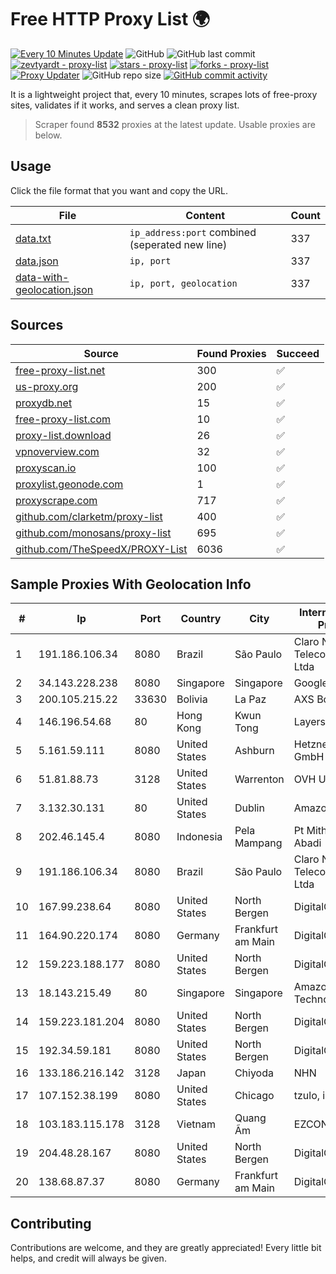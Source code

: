 
# Free HTTP Proxy List 🌍

[![Every 10 Minutes Update](https://github.com/mertguvencli/http-proxy-list/actions/workflows/main.yml/badge.svg?branch=main)](https://github.com/mertguvencli/http-proxy-list/actions/workflows/main.yml)
![GitHub](https://img.shields.io/github/license/mertguvencli/http-proxy-list)
![GitHub last commit](https://img.shields.io/github/last-commit/mertguvencli/http-proxy-list)
[![zevtyardt - proxy-list](https://img.shields.io/static/v1?label=zevtyardt&message=proxy-list&color=blue&logo=github)](https://github.com/zevtyardt/proxy-list "Go to GitHub repo")
[![stars - proxy-list](https://img.shields.io/github/stars/zevtyardt/proxy-list?style=social)](https://github.com/zevtyardt/proxy-list)
[![forks - proxy-list](https://img.shields.io/github/forks/zevtyardt/proxy-list?style=social)](https://github.com/zevtyardt/proxy-list)
[![Proxy Updater](https://github.com/zevtyardt/proxy-list/workflows/Proxy%20Updater/badge.svg)](https://github.com/zevtyardt/proxy-list/actions?query=workflow:"Proxy+Updater")
![GitHub repo size](https://img.shields.io/github/repo-size/zevtyardt/proxy-list)
[![GitHub commit activity](https://img.shields.io/github/commit-activity/m/zevtyardt/proxy-list?logo=commits)](https://github.com/zevtyardt/proxy-list/commits/main)

It is a lightweight project that, every 10 minutes, scrapes lots of free-proxy sites, validates if it works, and serves a clean proxy list.

> Scraper found **8532** proxies at the latest update. Usable proxies are below.

## Usage

Click the file format that you want and copy the URL.

|File|Content|Count|
|----|-------|-----|
|[data.txt](https://raw.githubusercontent.com/mertguvencli/http-proxy-list/main/proxy-list/data.txt)|`ip_address:port` combined (seperated new line)|337|
|[data.json](https://raw.githubusercontent.com/mertguvencli/http-proxy-list/main/proxy-list/data.json)|`ip, port`|337|
|[data-with-geolocation.json](https://raw.githubusercontent.com/mertguvencli/http-proxy-list/main/proxy-list/data-with-geolocation.json)|`ip, port, geolocation`|337|

## Sources

|Source|Found Proxies|Succeed|
|------|-------------|-------|
|[free-proxy-list.net](https://free-proxy-list.net)|300|✅|
|[us-proxy.org](https://www.us-proxy.org)|200|✅|
|[proxydb.net](http://proxydb.net)|15|✅|
|[free-proxy-list.com](https://free-proxy-list.com/?page=&port=&type%5B%5D=http&type%5B%5D=https&up_time=0&search=Search)|10|✅|
|[proxy-list.download](https://www.proxy-list.download/HTTP)|26|✅|
|[vpnoverview.com](https://vpnoverview.com/privacy/anonymous-browsing/free-proxy-servers)|32|✅|
|[proxyscan.io](https://www.proxyscan.io)|100|✅|
|[proxylist.geonode.com](https://proxylist.geonode.com/api/proxy-list?limit=300&page=1&sort_by=lastChecked&sort_type=desc&protocols=http,https)|1|✅|
|[proxyscrape.com](https://api.proxyscrape.com/v2/?request=displayproxies&protocol=http&timeout=10000&country=all&ssl=all&anonymity=all)|717|✅|
|[github.com/clarketm/proxy-list](https://raw.githubusercontent.com/clarketm/proxy-list/master/proxy-list-raw.txt)|400|✅|
|[github.com/monosans/proxy-list](https://raw.githubusercontent.com/monosans/proxy-list/main/proxies/http.txt)|695|✅|
|[github.com/TheSpeedX/PROXY-List](https://raw.githubusercontent.com/TheSpeedX/PROXY-List/master/http.txt)|6036|✅|


## Sample Proxies With Geolocation Info

|#|Ip|Port|Country|City|Internet Service Provider|
|-|--|----|-------|----|-------------------------|
|1|191.186.106.34|8080|Brazil|São Paulo|Claro NXT Telecomunicacoes Ltda|
|2|34.143.228.238|8080|Singapore|Singapore|Google LLC|
|3|200.105.215.22|33630|Bolivia|La Paz|AXS Bolivia S. A.|
|4|146.196.54.68|80|Hong Kong|Kwun Tong|Layerstack Limited|
|5|5.161.59.111|8080|United States|Ashburn|Hetzner Online GmbH|
|6|51.81.88.73|3128|United States|Warrenton|OVH US LLC|
|7|3.132.30.131|80|United States|Dublin|Amazon.com, Inc.|
|8|202.46.145.4|8080|Indonesia|Pela Mampang|Pt Mithaharum Abadi|
|9|191.186.106.34|8080|Brazil|São Paulo|Claro NXT Telecomunicacoes Ltda|
|10|167.99.238.64|8080|United States|North Bergen|DigitalOcean, LLC|
|11|164.90.220.174|8080|Germany|Frankfurt am Main|DigitalOcean, LLC|
|12|159.223.188.177|8080|United States|North Bergen|DigitalOcean, LLC|
|13|18.143.215.49|80|Singapore|Singapore|Amazon Technologies Inc.|
|14|159.223.181.204|8080|United States|North Bergen|DigitalOcean, LLC|
|15|192.34.59.181|8080|United States|North Bergen|DigitalOcean, LLC|
|16|133.186.216.142|3128|Japan|Chiyoda|NHN|
|17|107.152.38.199|8080|United States|Chicago|tzulo, inc.|
|18|103.183.115.178|3128|Vietnam|Quang Ãm|EZCONNECT|
|19|204.48.28.167|8080|United States|North Bergen|DigitalOcean, LLC|
|20|138.68.87.37|8080|Germany|Frankfurt am Main|DigitalOcean, LLC|



## Contributing

Contributions are welcome, and they are greatly appreciated! Every
little bit helps, and credit will always be given.

